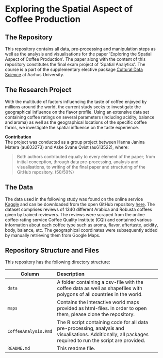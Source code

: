 # Exploring the Spatial Aspect of Coffee Production

## The Repository

This repository contains all data, pre-processing and manipulation steps as well as the analysis and visualisations for the paper 'Exploring the Spatial Aspect of Coffee Production'. The paper along with the content of this repository constitutes the final exam project of 'Spatial Analytics'. The course is a part of the supplementary elective package [Cultural Data Science](https://bachelor.au.dk/tilvalg/culturaldatascience/) at Aarhus University.

## The Research Project

With the multitude of factors influencing the taste of coffee enjoyed by millions around the world, the current study seeks to investigate the geographical influence on the flavor profile. Using an extensive data set containing coffee ratings on several parameters (including acidity, balance and aroma) as well as the geographical locations of the specific coffee farms, we investigate the spatial influence on the taste experience.

__Contribution__<br>
The project was conducted as a group project between Hanna Janina Matera (au603273) and Aske Svane Qvist (au613522), where:

> Both authors contributed equally to every element of the paper; from initial conception, through data pre-processing, analysis and visualisations, to writing of the final paper and structuring of the GitHub repository. (50/50%)

## The Data

The data used in the following study was found on the online service [Kaggle](https://www.kaggle.com/datasets) and can be downloaded from the open GitHub repository [here](https://github.com/jldbc/coffee-quality-database). The dataset comprises reviews of 1340 different Arabica and Robusta coffees given by trained reviewers. The reviews were scraped from the online coffee-rating service Coffee Quality Institute (CQI) and contained various information about each coffee type such as aroma, flavor, aftertaste, acidity, body, balance, etc. The geographical coordinates were subsequently added by manually retrieving them from Google Maps.

## Repository Structure and Files
This repository has the following directory structure:

| Column | Description|
|--------|:-----------|
```data```| A folder containing a csv-file with the coffee data as well as shapefiles with polygons of all countries in the world.
```maps``` | Contains the interactive world maps provided as html-files. In order to open them, please clone the repository.
```CoffeeAnalysis.Rmd```| The R script containing code for all data pre-processing, analysis and visualisations. Additionally, all packages required to run the script are provided.
```README.md``` | This readme file.



